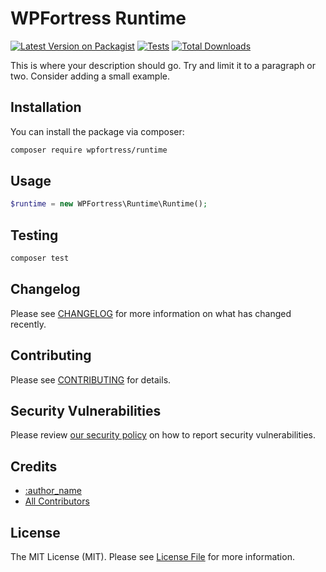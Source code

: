 # WPFortress Runtime

[![Latest Version on Packagist](https://img.shields.io/packagist/v/wpfortress/runtime.svg?style=flat-square)](https://packagist.org/packages/wpfortress/runtime)
[![Tests](https://github.com/wpfortress/runtime/actions/workflows/phpunit.yml/badge.svg?branch=main)](https://github.com/wpfortress/runtime/actions/workflows/phpunit.yml)
[![Total Downloads](https://img.shields.io/packagist/dt/wpfortress/runtime.svg?style=flat-square)](https://packagist.org/packages/wpfortress/runtime)

This is where your description should go. Try and limit it to a paragraph or two. Consider adding a small example.

## Installation

You can install the package via composer:

```bash
composer require wpfortress/runtime
```

## Usage

```php
$runtime = new WPFortress\Runtime\Runtime();
```

## Testing

```bash
composer test
```

## Changelog

Please see [CHANGELOG](CHANGELOG.md) for more information on what has changed recently.

## Contributing

Please see [CONTRIBUTING](CONTRIBUTING.md) for details.

## Security Vulnerabilities

Please review [our security policy](../../security/policy) on how to report security vulnerabilities.

## Credits

- [:author_name](https://github.com/:author_username)
- [All Contributors](../../contributors)

## License

The MIT License (MIT). Please see [License File](LICENSE.md) for more information.
